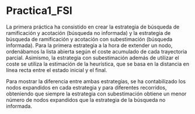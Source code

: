 # Practica1_FSI

La primera práctica ha consistido en crear la estrategia de búsqueda de ramificación y acotación (búsqueda no informada) y la estrategia de búsqueda de ramificación y acotación con subestimación (búsqueda informada). Para la primera estrategia a la hora de extender un nodo, ordenábamos la lista abierta según el coste acumulado de cada trayectoria parcial. Asimismo, la estrategia con subestimación además de utilizar el coste se utiliza la estimación de la heurística, que se basa en la distancia en línea recta entre el estado inicial y el final.

Para mostrar la diferencia entre ambas estrategias, se ha contabilizado los nodos expandidos en cada estrategia y para diferentes recorridos, obteniendo que siempre la estrategia con subestimación obtiene un menor número de nodos expandidos que la estrategia de la búsqueda no informada.

